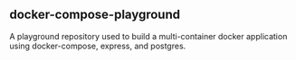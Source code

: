 ## docker-compose-playground

A playground repository used to build a multi-container docker application using docker-compose, express, and postgres.
